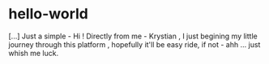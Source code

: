 # hello-world
[...] Just a simple - Hi ! 
Directly from me - Krystian , I just begining my little journey through this platform , hopefully it'll be easy ride, if not - ahh ... just whish me luck.
